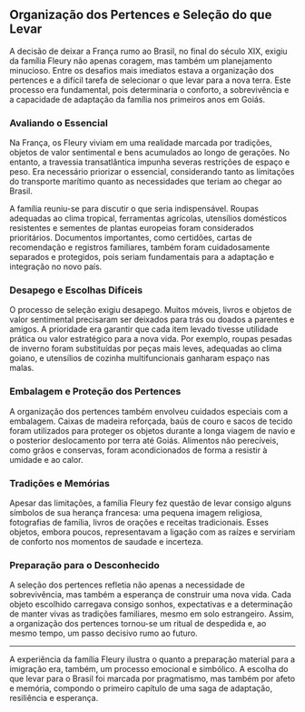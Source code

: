 ## Organização dos Pertences e Seleção do que Levar

A decisão de deixar a França rumo ao Brasil, no final do século XIX, exigiu da família Fleury não apenas coragem, mas também um planejamento minucioso. Entre os desafios mais imediatos estava a organização dos pertences e a difícil tarefa de selecionar o que levar para a nova terra. Este processo era fundamental, pois determinaria o conforto, a sobrevivência e a capacidade de adaptação da família nos primeiros anos em Goiás.

### Avaliando o Essencial

Na França, os Fleury viviam em uma realidade marcada por tradições, objetos de valor sentimental e bens acumulados ao longo de gerações. No entanto, a travessia transatlântica impunha severas restrições de espaço e peso. Era necessário priorizar o essencial, considerando tanto as limitações do transporte marítimo quanto as necessidades que teriam ao chegar ao Brasil.

A família reuniu-se para discutir o que seria indispensável. Roupas adequadas ao clima tropical, ferramentas agrícolas, utensílios domésticos resistentes e sementes de plantas europeias foram considerados prioritários. Documentos importantes, como certidões, cartas de recomendação e registros familiares, também foram cuidadosamente separados e protegidos, pois seriam fundamentais para a adaptação e integração no novo país.

### Desapego e Escolhas Difíceis

O processo de seleção exigiu desapego. Muitos móveis, livros e objetos de valor sentimental precisaram ser deixados para trás ou doados a parentes e amigos. A prioridade era garantir que cada item levado tivesse utilidade prática ou valor estratégico para a nova vida. Por exemplo, roupas pesadas de inverno foram substituídas por peças mais leves, adequadas ao clima goiano, e utensílios de cozinha multifuncionais ganharam espaço nas malas.

### Embalagem e Proteção dos Pertences

A organização dos pertences também envolveu cuidados especiais com a embalagem. Caixas de madeira reforçada, baús de couro e sacos de tecido foram utilizados para proteger os objetos durante a longa viagem de navio e o posterior deslocamento por terra até Goiás. Alimentos não perecíveis, como grãos e conservas, foram acondicionados de forma a resistir à umidade e ao calor.

### Tradições e Memórias

Apesar das limitações, a família Fleury fez questão de levar consigo alguns símbolos de sua herança francesa: uma pequena imagem religiosa, fotografias de família, livros de orações e receitas tradicionais. Esses objetos, embora poucos, representavam a ligação com as raízes e serviriam de conforto nos momentos de saudade e incerteza.

### Preparação para o Desconhecido

A seleção dos pertences refletia não apenas a necessidade de sobrevivência, mas também a esperança de construir uma nova vida. Cada objeto escolhido carregava consigo sonhos, expectativas e a determinação de manter vivas as tradições familiares, mesmo em solo estrangeiro. Assim, a organização dos pertences tornou-se um ritual de despedida e, ao mesmo tempo, um passo decisivo rumo ao futuro.

---

A experiência da família Fleury ilustra o quanto a preparação material para a imigração era, também, um processo emocional e simbólico. A escolha do que levar para o Brasil foi marcada por pragmatismo, mas também por afeto e memória, compondo o primeiro capítulo de uma saga de adaptação, resiliência e esperança.